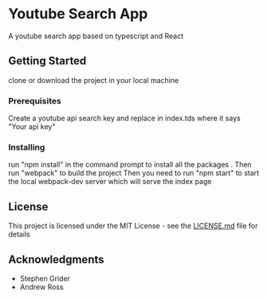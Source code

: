 

# Youtube Search App 

A youtube search app based on typescript and React

## Getting Started
clone or download the project in your local machine

### Prerequisites

Create a youtube api search key and replace in index.tds where it says "Your api key"

### Installing

run "npm install" in the command prompt to install all the packages .
Then run "webpack" to build the project
Then you need to run "npm start" to start the local webpack-dev server which will serve the index page




## License

This project is licensed under the MIT License - see the [LICENSE.md](LICENSE.md) file for details

## Acknowledgments

* Stephen Grider 
* Andrew Ross 

